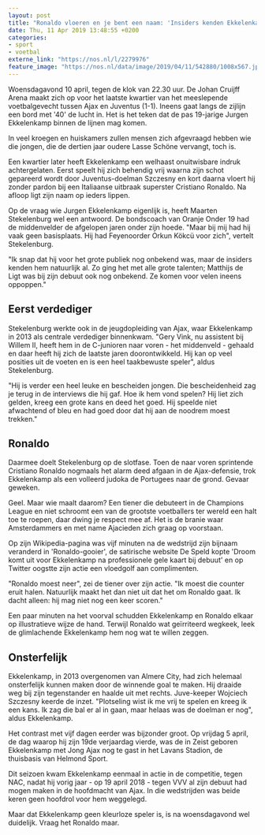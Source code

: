 ```yaml
---
layout: post
title: "Ronaldo vloeren en je bent een naam: 'Insiders kenden Ekkelenkamp natuurlijk al'"
date: Thu, 11 Apr 2019 13:48:55 +0200
categories: 
- sport 
- voetbal 
externe_link: "https://nos.nl/l/2279976"
feature_image: "https://nos.nl/data/image/2019/04/11/542880/1008x567.jpg"
---
```


<p>Woensdagavond 10 april, tegen de klok van 22.30 uur. De Johan Cruijff Arena maakt zich op voor het laatste kwartier van het meeslepende voetbalgevecht tussen Ajax en Juventus (1-1). Ineens gaat langs de zijlijn een bord met '40' de lucht in. Het is het teken dat de pas 19-jarige Jurgen Ekkelenkamp binnen de lijnen mag komen.</p>
<p>In veel kroegen en huiskamers zullen mensen zich afgevraagd hebben wie die jongen, die de dertien jaar oudere Lasse Schöne vervangt, toch is.</p>
<p>Een kwartier later heeft Ekkelenkamp een welhaast onuitwisbare indruk achtergelaten. Eerst speelt hij zich behendig vrij waarna zijn schot gepareerd wordt door Juventus-doelman Szczesny en kort daarna vloert hij zonder pardon bij een Italiaanse uitbraak superster Cristiano Ronaldo. Na afloop ligt zijn naam op ieders lippen.</p>
<p>Op de vraag wie Jurgen Ekkelenkamp eigenlijk is, heeft Maarten Stekelenburg wel een antwoord. De bondscoach van Oranje Onder 19 had de middenvelder de afgelopen jaren onder zijn hoede. "Maar bij mij had hij vaak geen basisplaats. Hij had Feyenoorder Orkun Kökcü voor zich", vertelt Stekelenburg.</p>
<p>"Ik snap dat hij voor het grote publiek nog onbekend was, maar de insiders kenden hem natuurlijk al. Zo ging het met alle grote talenten; Matthijs de Ligt was bij zijn debuut ook nog onbekend. Ze komen voor velen ineens oppoppen."</p>
<h2>Eerst verdediger</h2>
<p>Stekelenburg werkte ook in de jeugdopleiding van Ajax, waar Ekkelenkamp in 2013 als centrale verdediger binnenkwam. "Gery Vink, nu assistent bij Willem II, heeft hem in de C-junioren naar voren - het middenveld - gehaald en daar heeft hij zich de laatste jaren doorontwikkeld. Hij kan op veel posities uit de voeten en is een heel taakbewuste speler", aldus Stekelenburg.</p>
<p>"Hij is verder een heel leuke en bescheiden jongen. Die bescheidenheid zag je terug in de interviews die hij gaf. Hoe ik hem vond spelen? Hij liet zich gelden, kreeg een grote kans en deed het goed. Hij speelde niet afwachtend of bleu en had goed door dat hij aan de noodrem moest trekken."</p>
<h2>Ronaldo</h2>
<p>Daarmee doelt Stekelenburg op de slotfase. Toen de naar voren sprintende Cristiano Ronaldo nogmaals het alarm deed afgaan in de Ajax-defensie, trok Ekkelenkamp als een volleerd judoka de Portugees naar de grond. Gevaar geweken.</p>
<p>Geel. Maar wie maalt daarom? Een tiener die debuteert in de Champions League en niet schroomt een van de grootste voetballers ter wereld een halt toe te roepen, daar dwing je respect mee af. Het is de branie waar Amsterdammers en met name Ajacieden zich graag op voorstaan.</p>
<p>Op zijn Wikipedia-pagina was vijf minuten na de wedstrijd zijn bijnaam veranderd in 'Ronaldo-gooier', de satirische website De Speld kopte 'Droom komt uit voor Ekkelenkamp na professionele gele kaart bij debuut' en op Twitter oogstte zijn actie een vloedgolf aan complimenten.</p>
<p>"Ronaldo moest neer", zei de tiener over zijn actie. "Ik moest die counter eruit halen. Natuurlijk maakt het dan niet uit dat het om Ronaldo gaat. Ik dacht alleen: hij mag niet nog een keer scoren."</p>
<p>Een paar minuten na het voorval schudden Ekkelenkamp en Ronaldo elkaar op illustratieve wijze de hand. Terwijl Ronaldo wat geïrriteerd wegkeek, leek de glimlachende Ekkelenkamp hem nog wat te willen zeggen.</p>
<h2>Onsterfelijk</h2>
<p>Ekkelenkamp, in 2013 overgenomen van Almere City, had zich helemaal onsterfelijk kunnen maken door de winnende goal te maken. Hij draaide weg bij zijn tegenstander en haalde uit met rechts. Juve-keeper Wojciech Szczesny keerde de inzet. "Plotseling wist ik me vrij te spelen en kreeg ik een kans. Ik zag die bal er al in gaan, maar helaas was de doelman er nog", aldus Ekkelenkamp.</p>
<p>Het contrast met vijf dagen eerder was bijzonder groot. Op vrijdag 5 april, de dag waarop hij zijn 19de verjaardag vierde, was de in Zeist geboren Ekkelenkamp met Jong Ajax nog te gast in het Lavans Stadion, de thuisbasis van Helmond Sport.</p>
<p>Dit seizoen kwam Ekkelenkamp eenmaal in actie in de competitie, tegen NAC, nadat hij vorig jaar - op 19 april 2018 - tegen VVV al zijn debuut had mogen maken in de hoofdmacht van Ajax. In die wedstrijden was beide keren geen hoofdrol voor hem weggelegd.</p>
<p>Maar dat Ekkelenkamp geen kleurloze speler is, is na woensdagavond wel duidelijk. Vraag het Ronaldo maar.</p>
